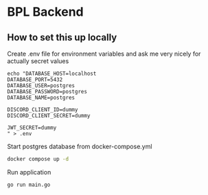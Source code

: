 # BPL Backend

## How to set this up locally

Create .env file for environment variables and ask me very nicely for actually secret values

```
echo "DATABASE_HOST=localhost
DATABASE_PORT=5432
DATABASE_USER=postgres
DATABASE_PASSWORD=postgres
DATABASE_NAME=postgres

DISCORD_CLIENT_ID=dummy
DISCORD_CLIENT_SECRET=dummy

JWT_SECRET=dummy
" > .env
```

Start postgres database from docker-compose.yml

```sh
docker compose up -d
```

Run application

```sh
go run main.go
```
